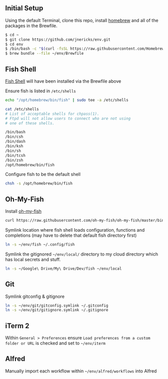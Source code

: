 ## Initial Setup

Using the default Terminal, clone this repo, install [homebrew](https://brew.sh/) and all of the packages in the Brewfile.

```sh
$ cd ~
$ git clone https://github.com/jnericks/env.git
$ cd env
$ /bin/bash -c "$(curl -fsSL https://raw.githubusercontent.com/Homebrew/install/HEAD/install.sh)"
$ brew bundle --file ~/env/Brewfile
```

## Fish Shell

[Fish Shell](https://fishshell.com/) will have been installed via the Brewfile above

Ensure fish is listed in `/etc/shells`
```sh
echo "/opt/homebrew/bin/fish" | sudo tee -a /etc/shells
```

```sh
cat /etc/shells
# List of acceptable shells for chpass(1).
# Ftpd will not allow users to connect who are not using
# one of these shells.

/bin/bash
/bin/csh
/bin/dash
/bin/ksh
/bin/sh
/bin/tcsh
/bin/zsh
/opt/homebrew/bin/fish
```

Configure fish to be the default shell
```sh
chsh -s /opt/homebrew/bin/fish
```

## Oh-My-Fish

Install [oh-my-fish](https://github.com/oh-my-fish/oh-my-fish)

```sh
curl https://raw.githubusercontent.com/oh-my-fish/oh-my-fish/master/bin/install | fish
```

Symlink location where fish shell loads configuration, functions and completions (may have to delete that default fish directory first)

```sh
ln -s ~/env/fish ~/.config/fish
```

Symlink the gitignored `~/env/local/` directory to my cloud directory which has local secrets and stuff.

```sh
ln -s ~/Google\ Drive/My\ Drive/Dev/fish ~/env/local
```

## Git

Symlink gitconfig & gitignore

```sh
ln -s ~/env/git/gitconfig.symlink ~/.gitconfig
ln -s ~/env/git/gitignore.symlink ~/.gitignore
```

## iTerm 2

Within `General > Preferences` ensure `Load preferences from a custom folder or URL` is checked and set to `~/env/iterm`

## Alfred

Manually import each workflow within `~/env/alfred/workflows` into Alfred

